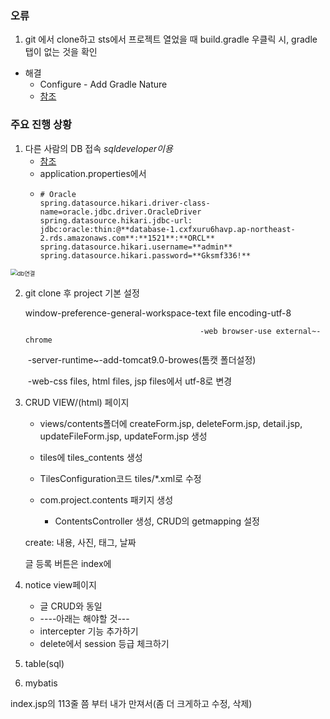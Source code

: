 ### 오류

1. git 에서 clone하고 sts에서 프로젝트 열었을 때 build.gradle 우클릭 시, gradle 탭이 없는 것을 확인

- 해결
  - Configure - Add Gradle Nature
  - [참조](https://bug41.tistory.com/130)

### 주요 진행 상황

1. 다른 사람의 DB 접속 *sqldeveloper이용*
	- [참조](https://javagirl.tistory.com/6)
	- application.properties에서
	- ```properties
	  # Oracle
	  spring.datasource.hikari.driver-class-name=oracle.jdbc.driver.OracleDriver
	  spring.datasource.hikari.jdbc-url: jdbc:oracle:thin:@**database-1.cxfxuru6havp.ap-northeast-2.rds.amazonaws.com**:**1521**:**ORCL**
	  spring.datasource.hikari.username=**admin**
	  spring.datasource.hikari.password=**Gksmf336!**
	  ```

<img src="C:/Users/mulan/OneDrive/%EB%B0%94%ED%83%95%20%ED%99%94%EB%A9%B4/db%EC%97%B0%EA%B2%B0.PNG" alt="db연결" style="zoom: 67%;" />

2. git clone 후 project 기본 설정

   window-preference-general-workspace-text file encoding-utf-8

     										  -web browser-use external~-chrome

   ​     					     -server-runtime~-add-tomcat9.0-browes(톰캣 폴더설정)

   ​      					    -web-css files, html files, jsp files에서 utf-8로 변경
   
3. CRUD VIEW/(html) 페이지

   - views/contents폴더에 createForm.jsp, deleteForm.jsp, detail.jsp, updateFileForm.jsp, updateForm.jsp 생성

   - tiles에 tiles_contents 생성
   - TilesConfiguration코드 tiles/*.xml로 수정
   - com.project.contents 패키지 생성
     - ContentsController 생성, CRUD의 getmapping 설정

   create: 내용, 사진, 태그, 날짜

   글 등록 버튼은 index에

4. notice view페이지
   - 글 CRUD와 동일
   - ----아래는 해야할 것---
   - intercepter 기능 추가하기
   - delete에서 session 등급 체크하기

5. table(sql)
6. mybatis

index.jsp의 113줄 쯤 부터 내가 만져서(좀 더 크게하고 수정, 삭제)
